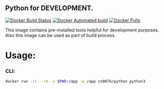## Python for DEVELOPMENT.

[![Docker Build Status](https://img.shields.io/docker/build/cn007b/python.svg)](https://hub.docker.com/r/cn007b/python/)
[![Docker Automated build](https://img.shields.io/docker/automated/cn007b/python.svg)](https://hub.docker.com/r/cn007b/python/)
[![Docker Pulls](https://img.shields.io/docker/pulls/cn007b/python.svg)](https://hub.docker.com/r/cn007b/python/)

This image contains pre-installed tools helpful for development purposes.
<br>Also this image can be used as part of build process.

# Usage:

### CLI:

````sh
docker run -it --rm -v $PWD:/app -w /app cn007b/python python3
````
